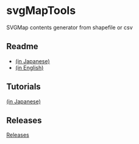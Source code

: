 # svgMapTools
SVGMap contents generator from shapefile or csv

## Readme
* [(in Japanese)](./readMeFirstEN.md)
* [(in English)](./readMeFirstJA.md)

## Tutorials
[(in Japanese)](tutorials)

## Releases
[Releases](https://github.com/svgmap/svgMapTools/releases)

